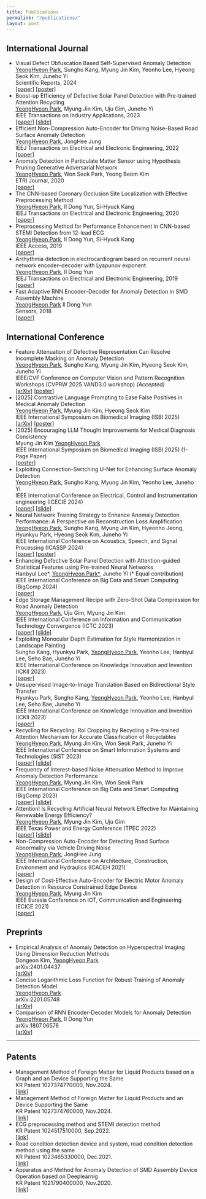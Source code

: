 ```yaml
---
title: Publications
permalink: "/publications/"
layout: post
---
```


## International Journal
+ Visual Defect Obfuscation Based Self-Supervised Anomaly Detection  
    <ins>YeongHyeon Park</ins>, Sungho Kang, Myung Jin Kim, Yeonho Lee, Hyeong Seok Kim, Juneho Yi  
    Scientific Reports, 2024  
    [[paper]](https://www.nature.com/articles/s41598-024-69698-5) [[poster]](https://github.com/YeongHyeon/Conference_History/raw/main/2024-SciRep.pdf)  
+ Boost-up Efficiency of Defective Solar Panel Detection with Pre-trained Attention Recycling  
    <ins>YeongHyeon Park</ins>, Myung Jin Kim, Uju Gim, Juneho Yi  
    IEEE Transactions on Industry Applications, 2023  
    [[paper]](https://ieeexplore.ieee.org/document/10065567) [[slide]](https://github.com/YeongHyeon/Conference_History/raw/main/2023-IEEE-TIA.pdf)  
+ Efficient Non-Compression Auto-Encoder for Driving Noise-Based Road Surface Anomaly Detection  
    <ins>YeongHyeon Park</ins>, JongHee Jung  
    IEEJ Transactions on Electrical and Electronic Engineering, 2022  
    [[paper]](https://doi.org/10.1002/tee.23672)  
+ Anomaly Detection in Particulate Matter Sensor using Hypothesis Pruning Generative Adversarial Network  
    <ins>YeongHyeon Park</ins>, Won Seok Park, Yeong Beom Kim  
    ETRI Journal, 2020  
    [[paper]](https://onlinelibrary.wiley.com/doi/full/10.4218/etrij.2020-0052)  
+ The CNN-based Coronary Occlusion Site Localization with Effective Preprocessing Method  
    <ins>YeongHyeon Park</ins>, Il Dong Yun, Si-Hyuck Kang  
    IEEJ Transactions on Electrical and Electronic Engineering, 2020  
    [[paper]](https://onlinelibrary.wiley.com/doi/abs/10.1002/tee.23225)  
+ Preprocessing Method for Performance Enhancement in CNN-based STEMI Detection from 12-lead ECG  
    <ins>YeongHyeon Park</ins>, Il Dong Yun, Si-Hyuck Kang  
    IEEE Access, 2019  
    [[paper]](https://ieeexplore.ieee.org/abstract/document/8771175)  
+ Arrhythmia detection in electrocardiogram based on recurrent neural network encoder–decoder with Lyapunov exponent  
    <ins>YeongHyeon Park</ins>, Il Dong Yun   
    IEEJ Transactions on Electrical and Electronic Engineering, 2019  
    [[paper]](https://onlinelibrary.wiley.com/doi/abs/10.1002/tee.22927)  
+ Fast Adaptive RNN Encoder–Decoder for Anomaly Detection in SMD Assembly Machine  
    <ins>YeongHyeon Park</ins> Il Dong Yun  
    Sensors, 2018  
    [[paper]](https://www.mdpi.com/1424-8220/18/10/3573)  
  
## International Conference
+ Feature Attenuation of Defective Representation Can Resolve Incomplete Masking on Anomaly Detection  
    <ins>YeongHyeon Park</ins>, Sungho Kang, Myung Jin Kim, Hyeong Seok Kim, Juneho Yi  
    IEEE/CVF Conference on Computer Vision and Pattern Recognition Workshops (CVPRW 2025 VAND3.0 workshop) _(Accepted)_   
    [[arXiv]](https://arxiv.org/abs/2407.04597) [[poster]](https://github.com/YeongHyeon/Conference_History/raw/main/2025-CVPRW-FADeR.pdf)  
+ [2025] Contrastive Language Prompting to Ease False Positives in Medical Anomaly Detection  
    <ins>YeongHyeon Park</ins>, Myung Jin Kim, Hyeong Seok Kim  
    IEEE International Symposium on Biomedical Imaging (ISBI 2025)  
    [[arXiv]](https://arxiv.org/abs/2411.07546v2) [[poster]](https://github.com/YeongHyeon/Conference_History/raw/main/2025-ISBI_Park.pdf)  
+ [2025] Encouraging LLM Thought Improvements for Medical Diagnosis Consistency  
    Myung Jin Kim <ins>YeongHyeon Park</ins>  
    IEEE International Symposium on Biomedical Imaging (ISBI 2025) (1-Page Paper)  
    [[poster]](https://github.com/YeongHyeon/Conference_History/raw/main/2025-ISBI_Kim.pdf)  
+ Exploiting Connection-Switching U-Net for Enhancing Surface Anomaly Detection  
    <ins>YeongHyeon Park</ins>, Sungho Kang, Myung Jin Kim, Yeonho Lee, Juneho Yi  
    IEEE International Conference on Electrical, Control and Instrumentation engineering (ICECIE 2024)  
    [[paper]](https://ieeexplore.ieee.org/document/10815658) [[slide]](https://github.com/YeongHyeon/Conference_History/raw/main/2024-IEEE_ICECIE.pdf)  
+ Neural Network Training Strategy to Enhance Anomaly Detection Performance: A Perspective on Reconstruction Loss Amplification  
    <ins>YeongHyeon Park</ins>, Sungho Kang, Myung Jin Kim, Hyeonho Jeong, Hyunkyu Park, Hyeong Seok Kim, Juneho Yi  
    IEEE International Conference on Acoustics, Speech, and Signal Processing (ICASSP 2024)  
    [[paper]](https://ieeexplore.ieee.org/document/10446942) [[poster]](https://sigport.org/documents/neural-network-training-strategy-enhance-anomaly-detection-performance-perspective)  
+ Enhancing Defective Solar Panel Detection with Attention-guided Statistical Features using Pre-trained Neural Networks  
    Hanbyul Lee\*, <ins>YeongHyeon Park\*</ins>, Juneho Yi (* Equal contribution)   
    IEEE International Conference on Big Data and Smart Computing (BigComp 2024)  
    [[paper]](https://ieeexplore.ieee.org/abstract/document/10488244)  
+ Edge Storage Management Recipe with Zero-Shot Data Compression for Road Anomaly Detection  
    <ins>YeongHyeon Park</ins>, Uju Gim, Myung Jin Kim  
    IEEE International Conference on Information and Communication Technology Convergence (ICTC 2023)  
    [[paper]](https://ieeexplore.ieee.org/abstract/document/10393463) [[slide]](https://github.com/YeongHyeon/Conference_History/raw/main/2023-IEEE-ICTC.pdf)  
+ Exploiting Monocular Depth Estimation for Style Harmonization in Landscape Painting  
    Sungho Kang, Hyunkyu Park, <ins>YeongHyeon Park</ins>, Yeonho Lee, Hanbyul Lee, Seho Bae, Juneho Yi  
    IEEE International Conference on Knowledge Innovation and Invention (ICKII 2023)  
    [[paper]](https://ieeexplore.ieee.org/document/10332789)  
+ Unsupervised Image-to-Image Translation Based on Bidirectional Style Transfer  
    Hyunkyu Park, Sungho Kang, <ins>YeongHyeon Park</ins>, Yeonho Lee, Hanbyul Lee, Seho Bae, Juneho Yi  
    IEEE International Conference on Knowledge Innovation and Invention (ICKII 2023)  
    [[paper]](https://ieeexplore.ieee.org/document/10332712)  
+ Recycling for Recycling: RoI Cropping by Recycling a Pre-trained Attention Mechanism for Accurate Classification of Recyclables  
    <ins>YeongHyeon Park</ins>, Myung Jin Kim, Won Seok Park, Juneho Yi  
    IEEE International Conference on Smart Information Systems and Technologies (SIST 2023)  
    [[paper]](https://ieeexplore.ieee.org/document/10223525) [[slide]](https://github.com/YeongHyeon/Conference_History/raw/main/2023-IEEE-SIST.pdf)  
+ Frequency of Interest-based Noise Attenuation Method to Improve Anomaly Detection Performance  
    <ins>YeongHyeon Park</ins>, Myung Jin Kim, Won Seok Park  
    IEEE International Conference on Big Data and Smart Computing (BigComp 2023)  
    [[paper]](https://ieeexplore.ieee.org/document/10066697) [[slide]](https://github.com/YeongHyeon/Conference_History/raw/main/2023-IEEE_BigComp.pdf)  
+ Attention! Is Recycling Artificial Neural Network Effective for Maintaining Renewable Energy Efficiency?  
    <ins>YeongHyeon Park</ins>, Myung Jin Kim, Uju Gim  
    IEEE Texas Power and Energy Conference (TPEC 2022)  
    [[paper]](https://ieeexplore.ieee.org/document/9750784) [[slide]](https://github.com/YeongHyeon/Conference_History/raw/main/2022-IEEE_TPEC.pdf)  
+ Non-Compression Auto-Encoder for Detecting Road Surface Abnormality via Vehicle Driving Noise  
    <ins>YeongHyeon Park</ins>, JongHee Jung  
    IEEE International Conference on Architecture, Construction, Environment and Hydraulics (ICACEH 2021)  
    [[paper]](https://ieeexplore.ieee.org/document/9768853)  
+ Design of Cost-Effective Auto-Encoder for Electric Motor Anomaly Detection in Resource Constrained Edge Device  
    <ins>YeongHyeon Park</ins>, Myung Jin Kim  
    IEEE Eurasia Conference on IOT, Communication and Engineering (ECICE 2021)  
    [[paper]](https://ieeexplore.ieee.org/document/9645739)  

## Preprints
+ Empirical Analysis of Anomaly Detection on Hyperspectral Imaging Using Dimension Reduction Methods  
    Dongeon Kim, <ins>YeongHyeon Park</ins>  
    arXiv:2401.04437  
    [[arXiv]](https://arxiv.org/abs/2401.04437)  
+ Concise Logarithmic Loss Function for Robust Training of Anomaly Detection Model  
    <ins>YeongHyeon Park</ins>  
    arXiv:2201.05748  
    [[arXiv]](https://arxiv.org/abs/2201.05748)  
+ Comparison of RNN Encoder-Decoder Models for Anomaly Detection  
    <ins>YeongHyeon Park</ins>, Il Dong Yun  
    arXiv:1807.06576  
    [[arXiv]](https://arxiv.org/abs/1807.06576)  

-----

## Patents
+ Management Method of Foreign Matter for Liquid Products based on a Graph and an Device Supporting the Same  
    KR Patent 1027374770000, Nov.2024.  
    [[link]](https://doi.org/10.8080/1020230067683)  
+ Management Method of Foreign Matter for Liquid Products and an Device Supporting the Same  
    KR Patent 1027374760000, Nov.2024.  
    [[link]](https://doi.org/10.8080/1020230067682)   
+ ECG preprocessing method and STEMI detection method  
    KR Patent 1024517510000, Sep.2022.  
    [[link]](https://doi.org/10.8080/1020200025038)  
+ Road condition detection device and system, road condition detection method using the same  
    KR Patent 1023465330000, Dec.2021.  
    [[link]](https://doi.org/10.8080/1020200057140)  
+ Apparatus and Method for Anomaly Detection of SMD Assembly Device Operation based on Deeplearnig  
    KR Patent 1021790400000, Nov.2020.  
    [[link]](https://doi.org/10.8080/1020180128383)